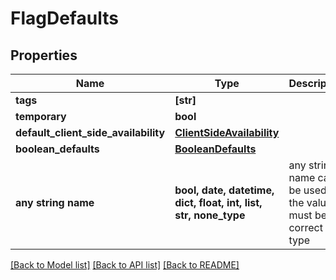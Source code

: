 # FlagDefaults


## Properties
Name | Type | Description | Notes
------------ | ------------- | ------------- | -------------
**tags** | **[str]** |  | [optional] 
**temporary** | **bool** |  | [optional] 
**default_client_side_availability** | [**ClientSideAvailability**](ClientSideAvailability.md) |  | [optional] 
**boolean_defaults** | [**BooleanDefaults**](BooleanDefaults.md) |  | [optional] 
**any string name** | **bool, date, datetime, dict, float, int, list, str, none_type** | any string name can be used but the value must be the correct type | [optional]

[[Back to Model list]](../README.md#documentation-for-models) [[Back to API list]](../README.md#documentation-for-api-endpoints) [[Back to README]](../README.md)


